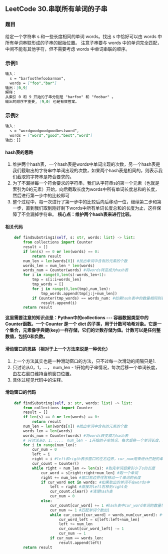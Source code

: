 ## LeetCode 30.串联所有单词的子串
### 题目
给定一个字符串 s 和一些长度相同的单词 words。找出 s 中恰好可以由 words 中所有单词串联形成的子串的起始位置。
注意子串要与 words 中的单词完全匹配，中间不能有其他字符，但不需要考虑 words 中单词串联的顺序。

### 示例1
```markdown
输入：
  s = "barfoothefoobarman",
  words = ["foo","bar"]
输出：[0,9]
解释：
从索引 0 和 9 开始的子串分别是 "barfoo" 和 "foobar" 。
输出的顺序不重要, [9,0] 也是有效答案。
```
### 示例2
```markdown
输入：
  s = "wordgoodgoodgoodbestword",
  words = ["word","good","best","word"]
输出：[]
```
#### hash表的思路
1. 维护两个hash表，一个hash表是words中单词出现的次数，另一个hash表是我们截取出的字符串中单词出现的次数，如果两个hash表是相同的，则表示我们截取的字符串是符合要求的。
2. 为了不漏掉每一个符合要求的字符串，我们从字符串s的第一个元素（也就是索引为0的元素）开始，向后截取长度为words中所有单词长度总和的长度，然后进行第一步中的比较即可
3. 整个过程中，每一次进行了第一步中的比较后向后移动一位，继续第二步和第一步，直到我们取到刚好剩下words中所有单词长度总和的长度为止，这样保障了不会漏掉字符串。
**核心点：维护两个hash表来进行比较。**

#### 相关代码

```python
    def findSubstring1(self, s: str, words: list) -> list:
        from collections import Counter
        result = []
        if len(s) == 0 or len(words) == 0:
            return result
        num_len = len(words[0]) #找出单词中含有的元素的个数
        words_len = num_len * len(words)
        words_num = Counter(words) #将words转变成为hash表
        for i in range(0,len(s)-words_len+1):
            tmp = s[i:i+words_len]
            tmp_words = []
            for j in range(0,len(tmp),num_len):
                tmp_words.append(tmp[j:j+num_len])
            if Counter(tmp_words) == words_num: #如果hash表中的数量相同则表示符合要求
                result.append(i)
        return result
```
**这里需要注意的知识点是：Python中的collections --- 容器数据类型中的Counter函数。一个 Counter 是一个 dict 的子类，用于计数可哈希对象。它是一个集合，元素像字典键(key)一样存储，它们的计数存储为值。计数可以是任何整数值，包括0和负数。**

#### 滑动窗口的思路（相对于上一个方法来说是一种优化）
1. 上一个方法其实也是一种滑动窗口的方法，只不过每一次滑动的间隔只是1.
2. 只讨论从0，1，...， num_len - 1开始的子串情况，每次后移一个单词长度，由左右窗口维持当前窗口位置。
3. 具体过程见代码中的注释。

#### 滑动窗口的代码
```python
    def findSubstring(self, s: str, words: list) -> list:
        from collections import Counter
        result = []
        if len(s) == 0 or len(words) == 0:
            return result
        num_len = len(words[0]) #找出单词中含有的元素的个数
        words_len = len(words)
        words_num = Counter(words) #将words转变成为hash表
        # 只讨论从0，1，...， num_len - 1开始的子串情况，每次后移一个单词长度，由左右窗口维持当前窗口位置
        for i in range(num_len):
            cur_num = 0
            left = i
            right = i #left和rigth表示窗口的左右边界，cur_num用来统计匹配的单词个数
            cur_count = Counter()
            while right + num_len <= len(s): #取完单词后索引小于s的长度
                cur_word = s[right:right+num_len] #取一个单词
                right += num_len #窗口右边界往右移动一个单词的长度
                if cur_word not in words: #如果取出的单词不在words中
                    left = right #直接将left右移到right处
                    cur_count.clear() #清理hash表
                    cur_num = 0
                else:
                    cur_count[cur_word] += 1 #hash表中cur_word单词的数量增加1
                    cur_num += 1 #匹配单词个数加1
                    while cur_count[cur_word] > words_num[cur_word]: #一个单词匹配多次（现在已有的次数多于words中的次数），需要缩小窗口，也就是left右移
                        cur_word_left = s[left:left+num_len]
                        left += num_len
                        cur_count[cur_word_left] -= 1
                        cur_num -= 1
                    if cur_num == words_len:
                        result.append(left)
        return result
```
